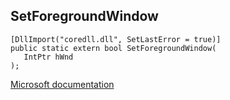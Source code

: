 ## SetForegroundWindow

```
[DllImport("coredll.dll", SetLastError = true)]
public static extern bool SetForegroundWindow(
   IntPtr hWnd
);
```

[Microsoft documentation](https://docs.microsoft.com/en-us/windows/win32/api/winuser/nf-winuser-setforegroundwindow)
